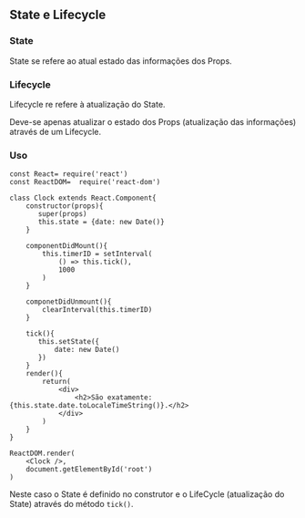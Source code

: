 ## State e Lifecycle

### State
State se refere ao atual estado das informações dos Props.

### Lifecycle

Lifecycle re refere à atualização do State.

Deve-se apenas atualizar o estado dos Props (atualização das informações) através de um Lifecycle.

### Uso

```
const React= require('react')
const ReactDOM=  require('react-dom')

class Clock extends React.Component{
    constructor(props){
       super(props)
       this.state = {date: new Date()}
    }

    componentDidMount(){
        this.timerID = setInterval(
            () => this.tick(),
            1000
        )
    }

    componetDidUnmount(){
        clearInterval(this.timerID)
    }

    tick(){
       this.setState({
           date: new Date()
       })
    }
    render(){
        return(
            <div>
                <h2>São exatamente: {this.state.date.toLocaleTimeString()}.</h2>
            </div>
        )
    }
}

ReactDOM.render(
    <Clock />,
    document.getElementById('root')
)

```

Neste caso o State é definido no construtor e o LifeCycle (atualização do State) através do método `tick()`.
